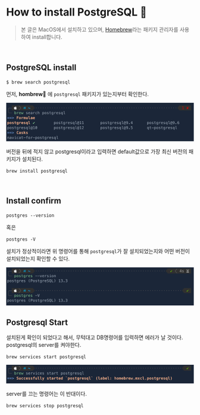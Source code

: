 # How to install PostgreSQL 🐘
> 본 글은 MacOS에서 설치하고 있으며, [Homebrew](https://brew.sh/index_ko)라는 패키지 관리자를 사용하여 install합니다.

<br>

## PostgreSQL install

```shell
$ brew search postgresql
```
먼저, **hombrew🍺** 에 `postgresql` 패키지가 있는지부터 확인한다.

<img src="./img/postgresql_search.png">

버전을 뒤에 적지 않고 postgresql이라고 입력하면 default값으로 가장 최신 버전의 패키지가 설치된다.

```shell
brew install postgresql
```
<br>

## Install confirm
```
postgres --version
```
혹은
```
postgres -V
```
설치가 정상적이라면 위 명령어를 통해 `postgresql`가 잘 설치되었는지와 어떤 버전이 설치되었는지 확인할 수 있다.

<img src="./img/postgresql_version.png">
<br>

## Postgresql Start
설치된게 확인이 되었다고 해서, 무턱대고 DB명령어를 입력하면 에러가 날 것이다.
postgresql의 server를 켜야한다.

```
brew services start postgresql
```

<img src="./img/postgresql_start.png">

<br>

server를 끄는 명령어는 이 반대이다.
```
brew services stop postgresql
```
